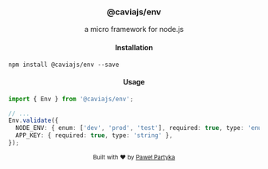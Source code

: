 <div align="center">
<h3>@caviajs/env</h3>
<p>a micro framework for node.js</p>
</div>

<div align="center">
<h4>Installation</h4>
</div>

```shell
npm install @caviajs/env --save
```

<div align="center">
<h4>Usage</h4>
</div>

```typescript
import { Env } from '@caviajs/env';

// ...
Env.validate({
  NODE_ENV: { enum: ['dev', 'prod', 'test'], required: true, type: 'enum' },
  APP_KEY: { required: true, type: 'string' },
});
```

<div align="center">
  <sub>Built with ❤︎ by <a href="https://partyka.dev">Paweł Partyka</a></sub>
</div>
